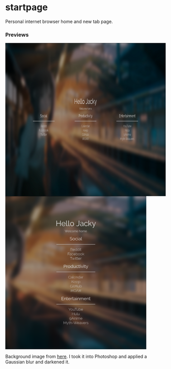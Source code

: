 # startpage
Personal internet browser home and new tab page.

### Previews
<img align="middle" src="preview.png" width="848" height="480" />
<img align="middle" src="preview-vert.png" width="443" height="480" />

Background image from 
[here](https://www.pixiv.net/member_illust.php?mode=medium&illust_id=74902740).
I took it into Photoshop and applied a Gaussian blur and darkened it.
